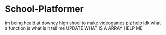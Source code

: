# School-Platformer
im being heald at downey high shool to make videogames plz help idk what a function is what is it tell me
UPDATE WHAT IS A ARRAY HELP ME
